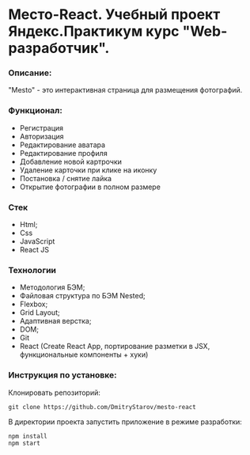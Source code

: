 # Место-React. Учебный проект Яндекс.Практикум курс "Web-разработчик".

### Описание:
"Mesto" - это интерактивная страница для размещения фотографий.
### Функционал:
* Регистрация
* Авторизация
* Редактирование аватара
* Редактирование профиля
* Добавление новой картрочки
* Удаление карточки при клике на иконку
* Постановка / снятие лайка
* Открытие фотографии в полном размере
### Стек
* Html;
* Css
* JavaScript
* React JS
### Технологии
* Методология БЭМ;
* Файловая структура по БЭМ Nested;
* Flexbox;
* Grid Layout;
* Адаптивная верстка;
* DOM;
* Git
* React (Create React App, портирование разметки в JSX, функциональные компоненты + хуки)
### Инструкция по установке:
Клонировать репозиторий:

`
git clone https://github.com/DmitryStarov/mesto-react
`

В директории проекта запустить приложение в режиме разработки:

```
npm install
npm start
```
